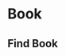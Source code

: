 <script setup>
import { ref } from 'vue';
import NavContainer from '../components/NavContainer.vue';
import newsData from '../assets/entertainment/book.json';

const data = ref(newsData);
</script>

# Book

## Find Book

<NavContainer :data="data.findBook"/>
